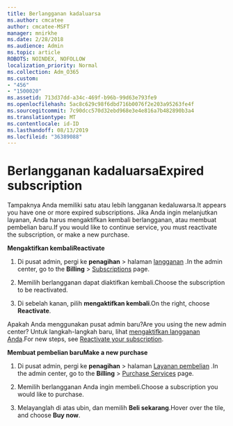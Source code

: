 ```yaml
---
title: Berlangganan kadaluarsa
ms.author: cmcatee
author: cmcatee-MSFT
manager: mnirkhe
ms.date: 2/28/2018
ms.audience: Admin
ms.topic: article
ROBOTS: NOINDEX, NOFOLLOW
localization_priority: Normal
ms.collection: Adm_O365
ms.custom:
- "456"
- "1500020"
ms.assetid: 713d37dd-a34c-469f-b96b-99d63e793fe9
ms.openlocfilehash: 5ac8c629c98f6dbd716b0076f2e203a95263fe4f
ms.sourcegitcommit: 7c90dcc570d32ebd968e3e4e816a7b482890b3a4
ms.translationtype: MT
ms.contentlocale: id-ID
ms.lasthandoff: 08/13/2019
ms.locfileid: "36389088"
---
```

# <a name="expired-subscription"></a><span data-ttu-id="b9818-102">Berlangganan kadaluarsa</span><span class="sxs-lookup"><span data-stu-id="b9818-102">Expired subscription</span></span>

<span data-ttu-id="b9818-103">Tampaknya Anda memiliki satu atau lebih langganan kedaluwarsa.</span><span class="sxs-lookup"><span data-stu-id="b9818-103">It appears you have one or more expired subscriptions.</span></span> <span data-ttu-id="b9818-104">Jika Anda ingin melanjutkan layanan, Anda harus mengaktifkan kembali berlangganan, atau membuat pembelian baru.</span><span class="sxs-lookup"><span data-stu-id="b9818-104">If you would like to continue service, you must reactivate the subscription, or make a new purchase.</span></span>
  
<span data-ttu-id="b9818-105">**Mengaktifkan kembali**</span><span class="sxs-lookup"><span data-stu-id="b9818-105">**Reactivate**</span></span>
  
1. <span data-ttu-id="b9818-106">Di pusat admin, pergi ke **penagihan** \> halaman [langganan](https://go.microsoft.com/fwlink/p/?linkid=842054) .</span><span class="sxs-lookup"><span data-stu-id="b9818-106">In the admin center, go to the **Billing** \> [Subscriptions](https://go.microsoft.com/fwlink/p/?linkid=842054) page.</span></span>

2. <span data-ttu-id="b9818-107">Memilih berlangganan dapat diaktifkan kembali.</span><span class="sxs-lookup"><span data-stu-id="b9818-107">Choose the subscription to be reactivated.</span></span>

3. <span data-ttu-id="b9818-108">Di sebelah kanan, pilih **mengaktifkan kembali**.</span><span class="sxs-lookup"><span data-stu-id="b9818-108">On the right, choose **Reactivate**.</span></span>

<span data-ttu-id="b9818-109">Apakah Anda menggunakan pusat admin baru?</span><span class="sxs-lookup"><span data-stu-id="b9818-109">Are you using the new admin center?</span></span> <span data-ttu-id="b9818-110">Untuk langkah-langkah baru, lihat [mengaktifkan langganan Anda](https://docs.microsoft.com/en-us/office365/admin/subscriptions-and-billing/reactivate-your-subscription).</span><span class="sxs-lookup"><span data-stu-id="b9818-110">For new steps, see [Reactivate your subscription](https://docs.microsoft.com/en-us/office365/admin/subscriptions-and-billing/reactivate-your-subscription).</span></span>

<span data-ttu-id="b9818-111">**Membuat pembelian baru**</span><span class="sxs-lookup"><span data-stu-id="b9818-111">**Make a new purchase**</span></span>
  
1. <span data-ttu-id="b9818-112">Di pusat admin, pergi ke **penagihan** \> halaman [Layanan pembelian](https://go.microsoft.com/fwlink/p/?linkid=868433) .</span><span class="sxs-lookup"><span data-stu-id="b9818-112">In the admin center, go to the **Billing** \> [Purchase Services](https://go.microsoft.com/fwlink/p/?linkid=868433) page.</span></span>

2. <span data-ttu-id="b9818-113">Memilih berlangganan Anda ingin membeli.</span><span class="sxs-lookup"><span data-stu-id="b9818-113">Choose a subscription you would like to purchase.</span></span>

3. <span data-ttu-id="b9818-114">Melayanglah di atas ubin, dan memilih **Beli sekarang**.</span><span class="sxs-lookup"><span data-stu-id="b9818-114">Hover over the tile, and choose **Buy now**.</span></span>